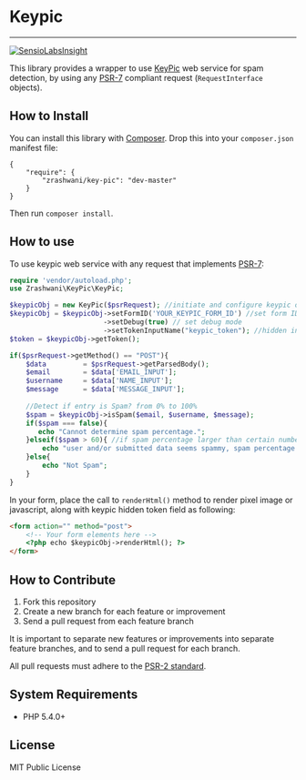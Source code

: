 # Keypic
--------------------------------

[![SensioLabsInsight](https://insight.sensiolabs.com/projects/c27c4551-ad2b-4621-b32d-c84e4bee6489/mini.png)](https://insight.sensiolabs.com/projects/c27c4551-ad2b-4621-b32d-c84e4bee6489)

This library provides a wrapper to use [KeyPic][keypic_site] web service for spam detection, 
by using any [PSR-7][psr7_fig] compliant request (`RequestInterface` objects).

## How to Install
You can install this library with [Composer][composer]. Drop this into your `composer.json`
manifest file:

    {
        "require": {
            "zrashwani/key-pic": "dev-master"
        }
    }
	
Then run `composer install`.

## How to use
To use keypic web service with any request that implements [PSR-7][psr7_fig]:

```php
require 'vendor/autoload.php';
use Zrashwani\KeyPic\KeyPic;

$keypicObj = new KeyPic($psrRequest); //initiate and configure keypic object
$keypicObj = $keypicObj->setFormID('YOUR_KEYPIC_FORM_ID') //set form ID
                       ->setDebug(true) // set debug mode
                       ->setTokenInputName("keypic_token"); //hidden input name
$token = $keypicObj->getToken();

if($psrRequest->getMethod() == "POST"){
    $data         = $psrRequest->getParsedBody();    
    $email        = $data['EMAIL_INPUT'];
    $username     = $data['NAME_INPUT'];
    $message      = $data['MESSAGE_INPUT'];
    
    //Detect if entry is Spam? from 0% to 100%
    $spam = $keypicObj->isSpam($email, $username, $message);
    if($spam === false){
       echo "Cannot determine spam percentage.";
    }elseif($spam > 60){ //if spam percentage larger than certain number
        echo "user and/or submitted data seems spammy, spam percentage = ".$spam;
    }else{
        echo "Not Spam";
    }
}
```

In your form, place the call to `renderHtml()` method to render pixel image or javascript, along with keypic hidden token field as following:
```html
<form action="" method="post">
    <!-- Your form elements here -->
    <?php echo $keypicObj->renderHtml(); ?>
</form>
```
## How to Contribute

1. Fork this repository
2. Create a new branch for each feature or improvement
3. Send a pull request from each feature branch

It is important to separate new features or improvements into separate feature branches,
and to send a pull request for each branch.

All pull requests must adhere to the [PSR-2 standard][psr2].

## System Requirements

* PHP 5.4.0+


## License

MIT Public License


[keypic_site]: http://keypic.com
[psr2]: https://github.com/php-fig/fig-standards/blob/master/accepted/PSR-2-coding-style-guide.md
[composer]: http://getcomposer.org/
[psr7_fig]: http://www.php-fig.org/psr/psr-7/
